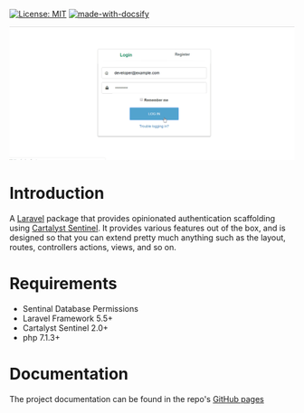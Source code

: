 [![License: MIT](https://img.shields.io/badge/License-MIT-yellow.svg)](https://opensource.org/licenses/MIT)
[![made-with-docsify](https://img.shields.io/badge/Made%20with-Docsify-green.svg)](https://shields.io/)

![Sentinel Centurion Demo](docs/Sentinel&#32;Centurion&#32;Demo.gif)

# Introduction
A [Laravel](https://github.com/laravel/laravel) package that provides opinionated authentication scaffolding using [Cartalyst Sentinel](https://cartalyst.com/manual/sentinel/2.0). It provides various features out of the box, and is designed so that you can extend pretty much anything such as the layout, routes, controllers actions, views, and so on.

# Requirements
* Sentinal Database Permissions
* Laravel Framework 5.5+
* Cartalyst Sentinel 2.0+
* php 7.1.3+

# Documentation
The project documentation can be found in the repo's [GitHub pages](https://deltoss.github.io/sentinel-centurion/)